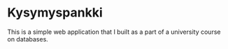 # Kysymyspankki
This is a simple web application that I built as a part of a university course on databases.
